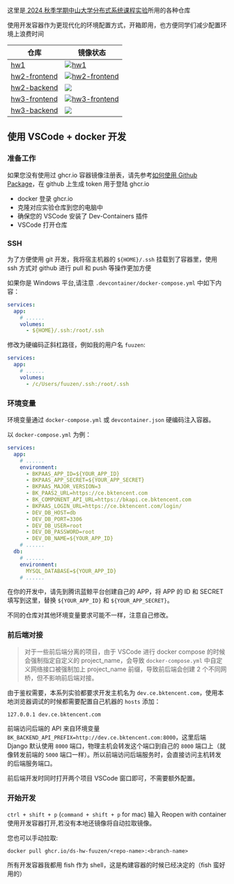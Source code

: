 这里是[ 2024 秋季学期中山大学分布式系统课程实验](https://bk.tencent.com/s-mart/community/question/14194)所用的各种仓库

使用开发容器作为更现代化的环境配置方式，开箱即用，也方便同学们减少配置环境上浪费时间

|  仓库  | 镜像状态 |
| --- | --- |
| [hw1](https://github.com/ds-hw-fuuzen/hw1) |[![hw1](https://github.com/ds-hw-fuuzen/hw1/actions/workflows/docker-publish.yml/badge.svg)](https://github.com/ds-hw-fuuzen/hw1/actions/workflows/docker-publish.yml) |
| [hw2-frontend](https://github.com/ds-hw-fuuzen/hw2-frontend) | [![hw2-frontend](https://github.com/ds-hw-fuuzen/hw2-frontend/actions/workflows/docker-publish.yml/badge.svg)](https://github.com/ds-hw-fuuzen/hw2-frontend/actions/workflows/docker-publish.yml)  |
[hw2-backend](https://github.com/ds-hw-fuuzen/hw2-backend) | [![](https://github.com/ds-hw-fuuzen/hw2-backend/actions/workflows/docker-publish.yml/badge.svg)](https://github.com/ds-hw-fuuzen/hw2-backend/actions/workflows/docker-publish.yml) |
| [hw3-frontend](https://github.com/ds-hw-fuuzen/hw3-frontend) | [![hw3-frontend](https://github.com/ds-hw-fuuzen/hw3-frontend/actions/workflows/docker-publish.yml/badge.svg)](https://github.com/ds-hw-fuuzen/hw3-frontend/actions/workflows/docker-publish.yml)  |
[hw3-backend](https://github.com/ds-hw-fuuzen/hw3-backend) | [![](https://github.com/ds-hw-fuuzen/hw2-backend/actions/workflows/docker-publish.yml/badge.svg)](https://github.com/ds-hw-fuuzen/hw2-backend/actions/workflows/docker-publish.yml) |

## 使用 VSCode + docker 开发

### 准备工作

如果您没有使用过 ghcr.io 容器镜像注册表，请先参考[如何使用 Github Package](https://docs.github.com/zh/packages/working-with-a-github-packages-registry/working-with-the-container-registry)，在 github 上生成 token 用于登陆 ghcr.io

- docker 登录 ghcr.io
- 克隆对应实验仓库到您的电脑中
- 确保您的 VSCode 安装了 Dev-Containers 插件
- VSCode 打开仓库

### SSH

为了方便使用 git 开发，我将宿主机器的 `${HOME}/.ssh` 挂载到了容器里，使用 ssh 方式对 github 进行 pull 和 push 等操作更加方便

如果你是 Windows 平台,请注意 `.devcontainer/docker-compose.yml` 中如下内容：

``` yaml yaml
services:
  app:
    # ......
    volumes:
      - ${HOME}/.ssh:/root/.ssh
```

修改为硬编码正斜杠路径，例如我的用户名 `fuuzen`:

``` yaml yaml
services:
  app:
    # ......
    volumes:
      - /c/Users/fuuzen/.ssh:/root/.ssh
```

### 环境变量

环境变量通过 `docker-compose.yml` 或 `devcontainer.json` 硬编码注入容器。

以 `docker-compose.yml` 为例：

```yaml yaml
services:
  app:
    # ......
    environment:
      - BKPAAS_APP_ID=${YOUR_APP_ID}
      - BKPAAS_APP_SECRET=${YOUR_APP_SECRET}
      - BKPAAS_MAJOR_VERSION=3
      - BK_PAAS2_URL=https://ce.bktencent.com
      - BK_COMPONENT_API_URL=https://bkapi.ce.bktencent.com
      - BKPAAS_LOGIN_URL=https://ce.bktencent.com/login/
      - DEV_DB_HOST=db
      - DEV_DB_PORT=3306
      - DEV_DB_USER=root
      - DEV_DB_PASSWORD=root
      - DEV_DB_NAME=${YOUR_APP_ID}
    # ......
  db:
    # ......
    environment:
      MYSQL_DATABASE=${YOUR_APP_ID}
    # ......
```

在你的开发中，请先到腾讯蓝鲸平台创建自己的 APP，将 APP 的 ID 和 SECRET 填写到这里，替换 `${YOUR_APP_ID}` 和 `${YOUR_APP_SECRET}`。

不同的仓库对其他环境变量要求可能不一样，注意自己修改。

### 前后端对接

> 对于一些前后端分离的项目，由于 VSCode 进行 docker compose 的时候会强制指定自定义的 project_name，会导致 `docker-compose.yml` 中自定义网络接口被强制加上 project_name 前缀，导致前后端会创建 2 个不同网桥，但不影响前后端对接。

由于鉴权需要，本系列实验都要求开发主机名为 `dev.ce.bktencent.com`，使用本地浏览器调试的时候都需要配置自己机器的 `hosts` 添加：

```
127.0.0.1 dev.ce.bktencent.com
```

前端访问后端的 API 来自环境变量 `BK_BACKEND_API_PREFIX=http://dev.ce.bktencent.com:8000`，这里后端 Django 默认使用 `8000` 端口，物理主机会转发这个端口到自己的 `8000` 端口上（就像转发前端的 `5000` 端口一样）。所以前端访问后端服务时，会直接访问主机转发的后端服务端口。

前后端开发时同时打开两个项目 VSCode 窗口即可，不需要额外配置。

### 开始开发

`ctrl + shift + p` (`command + shift + p` for mac) 输入 Reopen with container 使用开发容器打开,若没有本地还镜像将自动拉取镜像。

您也可以手动拉取:

```shell shell
docker pull ghcr.io/ds-hw-fuuzen/<repo-name>:<branch-name>
```

所有开发容器我都用 fish 作为 shell，这是构建容器的时候已经决定的（fish 蛮好用的）
